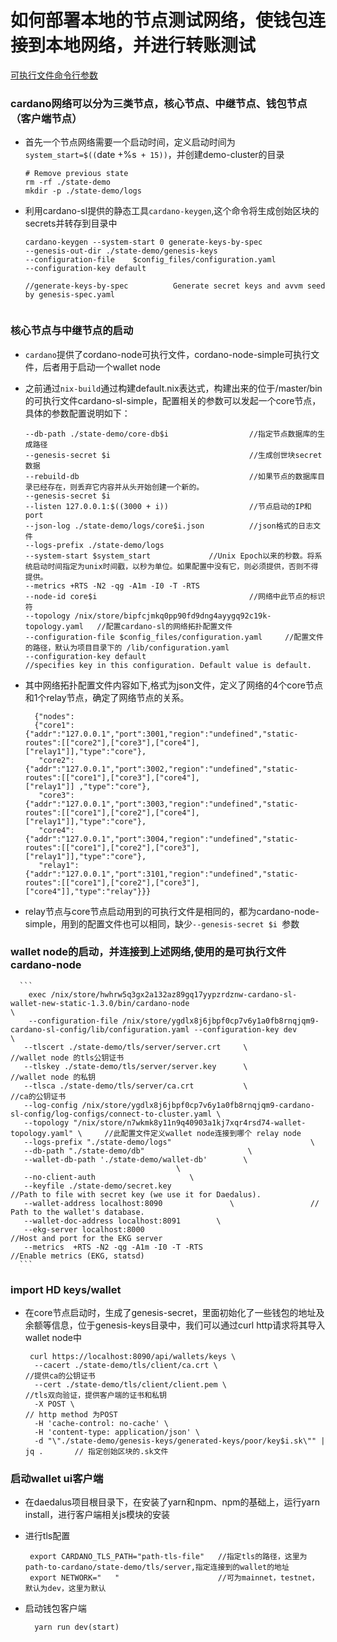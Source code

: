 # 如何部署本地的节点测试网络，使钱包连接到本地网络，并进行转账测试

[可执行文件命令行参数](https://cardanodocs.com/technical/cli-options/)

### cardano网络可以分为三类节点，核心节点、中继节点、钱包节点（客户端节点）

* 首先一个节点网络需要一个启动时间，定义启动时间为 `system_start=$((`date +%s` + 15))`，并创建demo-cluster的目录
  ```
  # Remove previous state
  rm -rf ./state-demo
  mkdir -p ./state-demo/logs
  ```

* 利用cardano-sl提供的静态工具`cardano-keygen`,这个命令将生成创始区块的secrets并转存到目录中
  ```
  cardano-keygen --system-start 0 generate-keys-by-spec 
  --genesis-out-dir ./state-demo/genesis-keys 
  --configuration-file    $config_files/configuration.yaml 
  --configuration-key default
  
  //generate-keys-by-spec          Generate secret keys and avvm seed by genesis-spec.yaml
  
  
  ```
  
 ### 核心节点与中继节点的启动

* `cardano`提供了cordano-node可执行文件，cordano-node-simple可执行文件，后者用于启动一个wallet node





* 之前通过`nix-build`通过构建default.nix表达式，构建出来的位于/master/bin的可执行文件cardano-sl-simple，配置相关的参数可以发起一个core节点，具体的参数配置说明如下：

  ```
  --db-path ./state-demo/core-db$i                  //指定节点数据库的生成路径
  --genesis-secret $i                               //生成创世块secret数据
  --rebuild-db                                      //如果节点的数据库目录已经存在，则丢弃它内容并从头开始创建一个新的。
  --genesis-secret $i                  
  --listen 127.0.0.1:$((3000 + i))                  //节点启动的IP和port
  --json-log ./state-demo/logs/core$i.json          //json格式的日志文件
  --logs-prefix ./state-demo/logs 
  --system-start $system_start             //Unix Epoch以来的秒数。将系统启动时间指定为unix时间戳，以秒为单位。如果配置中没有它，则必须提供，否则不得提供。
  --metrics +RTS -N2 -qg -A1m -I0 -T -RTS 
  --node-id core$i                                  //网络中此节点的标识符
  --topology /nix/store/bipfcjmkq0pp90fd9dng4ayygq92c19k-topology.yaml   //配置cardano-sl的网络拓扑配置文件
  --configuration-file $config_files/configuration.yaml     //配置文件的路径，默认为项目目录下的 /lib/configuration.yaml
  --configuration-key default                               //specifies key in this configuration. Default value is default.
  ```
* 其中网络拓扑配置文件内容如下,格式为json文件，定义了网络的4个core节点和1个relay节点，确定了网络节点的关系。
  ```
    {"nodes":
    {"core1":{"addr":"127.0.0.1","port":3001,"region":"undefined","static-routes":[["core2"],["core3"],["core4"],                                ["relay1"]],"type":"core"},
     "core2":{"addr":"127.0.0.1","port":3002,"region":"undefined","static-routes":[["core1"],["core3"],["core4"],                                ["relay1"]] ,"type":"core"},
     "core3":{"addr":"127.0.0.1","port":3003,"region":"undefined","static-routes":[["core1"],["core2"],["core4"],                                ["relay1"]],"type":"core"},
     "core4":{"addr":"127.0.0.1","port":3004,"region":"undefined","static-routes":[["core1"],["core2"],["core3"],                                ["relay1"]],"type":"core"},
     "relay1":{"addr":"127.0.0.1","port":3101,"region":"undefined","static-routes":[["core1"],["core2"],["core3"],                                ["core4"]],"type":"relay"}}}
  ```
* relay节点与core节点启动用到的可执行文件是相同的，都为cardano-node-simple，用到的配置文件也可以相同，缺少` --genesis-secret $i  `参数
  
### wallet node的启动，并连接到上述网络,使用的是可执行文件cardano-node
      ```
        exec /nix/store/hwhrw5q3gx2a132az89gq17yypzrdznw-cardano-sl-wallet-new-static-1.3.0/bin/cardano-node                                     \
        --configuration-file /nix/store/ygdlx8j6jbpf0cp7v6y1a0fb8rnqjqm9-cardano-sl-config/lib/configuration.yaml --configuration-key dev                                           \
       --tlscert ./state-demo/tls/server/server.crt     \                       //wallet node 的tls公钥证书
       --tlskey ./state-demo/tls/server/server.key      \                       //wallet node 的私钥
       --tlsca ./state-demo/tls/server/ca.crt           \                       //ca的公钥证书
       --log-config /nix/store/ygdlx8j6jbpf0cp7v6y1a0fb8rnqjqm9-cardano-sl-config/log-configs/connect-to-cluster.yaml \
       --topology "/nix/store/n7wkmk8y11n9q40903a1kj7xqr4rsd74-wallet-topology.yaml" \     //此配置文件定义wallet node连接到哪个 relay node
       --logs-prefix "./state-demo/logs"                               \
       --db-path "./state-demo/db"                       \
       --wallet-db-path './state-demo/wallet-db'        \
                                         \
       --no-client-auth                     \
       --keyfile ./state-demo/secret.key                               //Path to file with secret key (we use it for Daedalus).
       --wallet-address localhost:8090               \                 // Path to the wallet's database.
       --wallet-doc-address localhost:8091        \
       --ekg-server localhost:8000                                       //Host and port for the EKG server
       --metrics  +RTS -N2 -qg -A1m -I0 -T -RTS                         //Enable metrics (EKG, statsd)
      ```

 ### import HD keys/wallet 
  
   * 在core节点启动时，生成了genesis-secret，里面初始化了一些钱包的地址及余额等信息，位于genesis-keys目录中，我们可以通过curl http请求将其导入wallet node中

      ```
       curl https://localhost:8090/api/wallets/keys \ 
        --cacert ./state-demo/tls/client/ca.crt \                         //提供ca的公钥证书
        --cert ./state-demo/tls/client/client.pem \                       //tls双向验证，提供客户端的证书和私钥
        -X POST \                                                         // http method 为POST
        -H 'cache-control: no-cache' \                    
        -H 'content-type: application/json' \         
        -d "\"./state-demo/genesis-keys/generated-keys/poor/key$i.sk\"" | jq .       // 指定创始区块的.sk文件
      ```
 
### 启动wallet ui客户端
     
  * 在daedalus项目根目录下，在安装了yarn和npm、npm的基础上，运行yarn install，进行客户端相关js模块的安装
     
  * 进行tls配置
     
      ```
       export CARDANO_TLS_PATH="path-tls-file"   //指定tls的路径，这里为path-to-cardano/state-demo/tls/server,指定连接到的wallet的地址
       export NETWORK="   "                      //可为mainnet，testnet，默认为dev，这里为默认
      ```
  * 启动钱包客户端
     
     ```
       yarn run dev(start)
     ```
    
  
